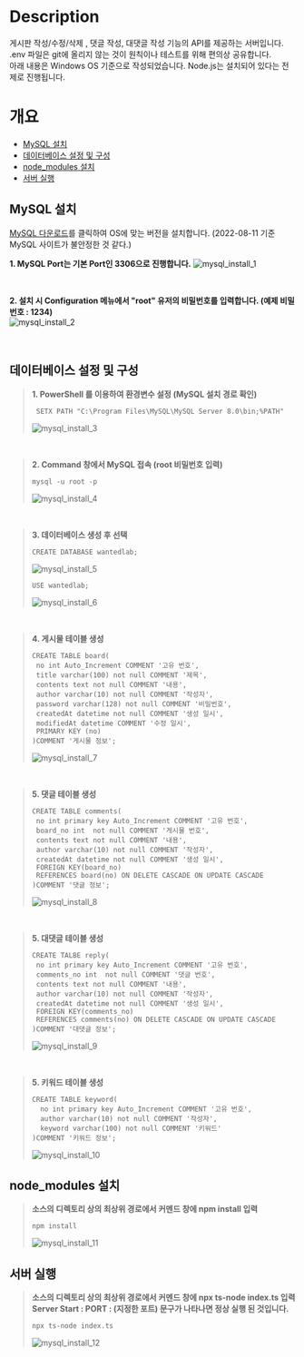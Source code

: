 # Description
  게시판 작성/수정/삭제 , 댓글 작성, 대댓글 작성 기능의 API를 제공하는 서버입니다. </br>
  .env 파일은 git에 올리지 않는 것이 원칙이나 테스트를 위해 편의상 공유합니다. </br>
  아래 내용은 Windows OS 기준으로 작성되었습니다.
  Node.js는 설치되어 있다는 전제로 진행됩니다.

# 개요
- [MySQL 설치](#MySQL-설치)
- [데이터베이스 설정 및 구성](#데이터베이스-설정-및-구성)
- [node_modules 설치](#node_modules-설치)
- [서버 실행](#서버-실행)

## MySQL 설치
[MySQL 다운로드](https://dev.mysql.com/downloads/windows/installer/8.0.html)를 클릭하여 OS에 맞는 버전을 설치합니다. (2022-08-11 기준 MySQL 사이트가 불안정한 것 같다.)

**1. MySQL Port는 기본 Port인 3306으로 진행합니다.**
![mysql_install_1](https://user-images.githubusercontent.com/45446457/184093220-a998ab41-db42-4e8f-bc48-0825827dd5db.JPG)

</br>

**2. 설치 시 Configuration 메뉴에서 "root" 유저의 비밀번호를 입력합니다. (예제 비밀번호 : 1234)** </br>
![mysql_install_2](https://user-images.githubusercontent.com/45446457/184093920-0c16d1e9-f526-42cc-b00a-01ec3aa62b9c.JPG)

</br>

## 데이터베이스 설정 및 구성

>**1. PowerShell 를 이용하여 환경변수 설정 (MySQL 설치 경로 확인)**
> ```
>  SETX PATH "C:\Program Files\MySQL\MySQL Server 8.0\bin;%PATH"
>  ```
>![mysql_install_3](https://user-images.githubusercontent.com/45446457/184096823-20be62cb-b308-47c5-b0da-57fde6ff1e76.JPG)

</br>

>**2. Command 창에서 MySQL 접속 (root 비밀번호 입력)**
>```
>mysql -u root -p
>```
>![mysql_install_4](https://user-images.githubusercontent.com/45446457/184099453-fffcd750-95de-4162-a563-1cfcaa7dce38.JPG)

</br>

>**3. 데이터베이스 생성 후 선택**
>```
>CREATE DATABASE wantedlab;
>```
>![mysql_install_5](https://user-images.githubusercontent.com/45446457/184100333-effe3576-88c6-4f4d-ba66-11ce947390cc.JPG)
>```
>USE wantedlab;
>```
>![mysql_install_6](https://user-images.githubusercontent.com/45446457/184100998-e2c5914f-a779-41f2-a17c-9ba339d8493b.JPG)


</br>

>**4. 게시물 테이블 생성**
>```
>CREATE TABLE board(
>  no int Auto_Increment COMMENT '고유 번호', 
>  title varchar(100) not null COMMENT '제목',	
>  contents text not null COMMENT '내용',
>  author varchar(10) not null COMMENT '작성자', 
>  password varchar(128) not null COMMENT '비밀번호',
>  createdAt datetime not null COMMENT '생성 일시',
>  modifiedAt datetime COMMENT '수정 일시',
>  PRIMARY KEY (no)
>)COMMENT '게시물 정보';
>```
>![mysql_install_7](https://user-images.githubusercontent.com/45446457/184101996-6a8ab1b1-040c-4448-90a0-b2ee1c09c2bd.JPG)

</br>

>**5. 댓글 테이블 생성**
>```
>CREATE TABLE comments(
>  no int primary key Auto_Increment COMMENT '고유 번호', 
>  board_no int  not null COMMENT '게시물 번호',
>  contents text not null COMMENT '내용', 
>  author varchar(10) not null COMMENT '작성자',
>  createdAt datetime not null COMMENT '생성 일시',
>  FOREIGN KEY(board_no)
>  REFERENCES board(no) ON DELETE CASCADE ON UPDATE CASCADE
>)COMMENT '댓글 정보';
>```
>![mysql_install_8](https://user-images.githubusercontent.com/45446457/184102709-7691fc50-4caa-4f9c-985d-3c46bf059b60.JPG)

</br>

>**5. 대댓글 테이블 생성**
>```
>CREATE TALBE reply(
>  no int primary key Auto_Increment COMMENT '고유 번호', 
>  comments_no int  not null COMMENT '댓글 번호', 
>  contents text not null COMMENT '내용', 
>  author varchar(10) not null COMMENT '작성자',
>  createdAt datetime not null COMMENT '생성 일시',
>  FOREIGN KEY(comments_no)
>  REFERENCES comments(no) ON DELETE CASCADE ON UPDATE CASCADE
>)COMMENT '대댓글 정보';
>```
>![mysql_install_9](https://user-images.githubusercontent.com/45446457/184273587-5e776726-b6e3-4f9f-bedf-be2f17584362.JPG)

</br>

>**5. 키워드 테이블 생성**
>```
>CREATE TABLE keyword(
>	no int primary key Auto_Increment COMMENT '고유 번호',
>	author varchar(10) not null COMMENT '작성자',
>	keyword varchar(100) not null COMMENT '키워드'
>)COMMENT '키워드 정보';
>```
>![mysql_install_10](https://user-images.githubusercontent.com/45446457/184274066-e85af0dc-29b3-4509-9aff-5728301917cf.JPG)


## node_modules 설치
>**소스의 디렉토리 상의 최상위 경로에서 커멘드 창에 npm install 입력**
>```
>npm install
>```
>![mysql_install_11](https://user-images.githubusercontent.com/45446457/184275245-cfc79211-7234-4c8a-b69b-5a1dd0e64dd8.JPG)

## 서버 실행
>**소스의 디렉토리 상의 최상위 경로에서 커멘드 창에 npx ts-node index.ts 입력**
>**Server Start : PORT : (지정한 포트) 문구가 나타나면 정상 실행 된 것입니다.**
>```
>npx ts-node index.ts
>```
>![mysql_install_12](https://user-images.githubusercontent.com/45446457/184275749-55943a7e-4c58-4780-83d4-cd48bf2b5503.JPG)

